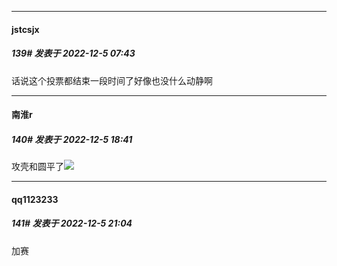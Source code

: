 

*****

####  jstcsjx  
##### 139#       发表于 2022-12-5 07:43

话说这个投票都结束一段时间了好像也没什么动静啊



*****

####  南淮r  
##### 140#       发表于 2022-12-5 18:41

攻壳和圆平了<img src="https://static.saraba1st.com/image/smiley/face2017/067.png" referrerpolicy="no-referrer">



*****

####  qq1123233  
##### 141#       发表于 2022-12-5 21:04

加赛

